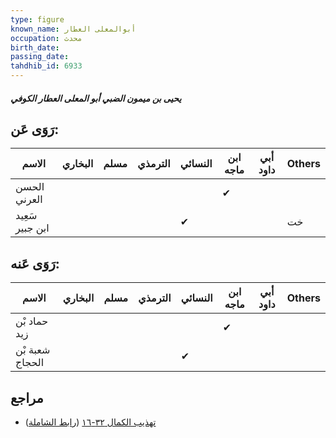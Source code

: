 ```yaml
---
type: figure
known_name: أبوالمعلى العطار
occupation: محدث
birth_date:
passing_date:
tahdhib_id: 6933
---
```

##### يحيى بن ميمون الضبي أبو المعلى العطار الكوفي

## رَوَى عَن:
| الاسم           | البخاري | مسلم | الترمذي | النسائي | ابن ماجه | أبي داود | Others |
| --------------- | ------- | ---- | ------- | ------- | -------- | -------- | ------ |
| الحسن العرني    |         |      |         |         | ✔        |          |        |
| سَعِيد ابن جبير |         |      |         | ✔       |          |          | خت     |
## رَوَى عَنه:
| الاسم           | البخاري | مسلم | الترمذي | النسائي | ابن ماجه | أبي داود | Others |
| --------------- | ------- | ---- | ------- | ------- | -------- | -------- | ------ |
| حماد بْن زيد    |         |      |         |         | ✔        |          |        |
| شعبة بْن الحجاج |         |      |         | ✔       |          |          |        |
## مراجع
- [تهذيب الكمال ٣٢-١٦](obsidian://open?vault=Tahdhib-al-Kamal&file=Figures/٦٩٣٣-يحيى%20بن%20ميمون%20الضبي%20أبو%20المعلى%20العطار%20الكوفي) ([رابط الشاملة](https://shamela.ws/book/3722/17130))